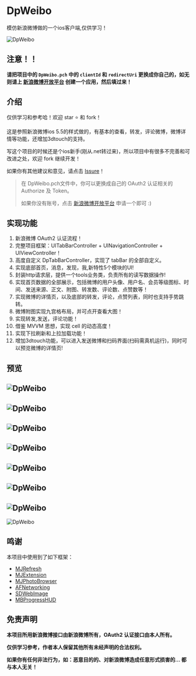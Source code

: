 # DpWeibo
模仿新浪微博做的一个ios客户端,仅供学习！

![DpWeibo](https://github.com/zdpdsy/DpWeibo/blob/master/demo09.gif)



## 注意！！
**请把项目中的 `DpWeibo.pch` 中的 `clientId` 和 `redirectUri` 更换成你自己的，如无则请上 [新浪微博开放平台](http://open.weibo.com/) 创建一个应用，然后填过来！**


## 介绍

仅供学习和参考哈！欢迎 star ⭐️ 和 fork！

这是参照新浪微博ios 5.5的样式做的，有基本的查看，转发，评论微博，微博详情等功能，还增加3dtouch的支持。

写这个项目的时候还是个ios新手(刚从.net转过来)，所以项目中有很多不完善和可改进之处，欢迎 fork 继续开发！

如果你有其他建议和意见，请点击 [Issure](https://github.com/zdpdsy/DpWeibo/issues/new)！


> 在 DpWeibo.pch文件中，你可以更换成自己的 OAuth2 认证相关的 Authorize 及 Token。
>
> 如果你没有账号，点击 [新浪微博开放平台](http://open.weibo.com/) 申请一个即可 :)



## 实现功能

1. 新浪微博 OAuth2 认证流程！
2. 完整项目框架：UITabBarController + UINavigationController + UIViewController！
3. 高度自定义 DpTabBarController，实现了 tabBar 的全部自定义。
4. 实现底部首页，消息，发现，我,新特性5个模块的UI!
5. 封装http请求层，提供一个tools业务类，负责所有的读写数据操作!
6. 实现首页数据的全部展示，包括微博的用户头像、用户名、会员等级图标、时间、发送来源、正文、附图、转发数、评论数、点赞数等！
7. 实现微博的详情页，以及底部的转发，评论，点赞列表，同时也支持手势跳转。
8. 微博附图实现九宫格布局，并可点开查看大图！
9. 实现转发,发送，评论功能！
10. 借鉴 MVVM 思想，实现 cell 的动态高度！
11. 实现下拉刷新和上拉加载功能！
12. 增加3dtouch功能，可以进入发送微博和扫码界面(扫码需真机运行)，同时可以预览微博的详情页!






## 预览

![DpWeibo](https://raw.githubusercontent.com/zdpdsy/DpWeibo/master/demo01.jpg)
---
![DpWeibo](https://raw.githubusercontent.com/zdpdsy/DpWeibo/master/demo02.jpg)
---
![DpWeibo](https://raw.githubusercontent.com/zdpdsy/DpWeibo/master/demo03.jpg)
---
![DpWeibo](https://raw.githubusercontent.com/zdpdsy/DpWeibo/master/demo04.png)
---
![DpWeibo](https://raw.githubusercontent.com/zdpdsy/DpWeibo/master/demo05.png)
---
![DpWeibo](https://raw.githubusercontent.com/zdpdsy/DpWeibo/master/demo06.png)
---
![DpWeibo](https://raw.githubusercontent.com/zdpdsy/DpWeibo/master/demo07.png)
---
![DpWeibo](https://raw.githubusercontent.com/zdpdsy/DpWeibo/master/demo08.png)


## 鸣谢

本项目中使用到了如下框架：

* [MJRefresh](https://github.com/CoderMJLee/MJRefresh)
* [MJExtension](https://github.com/CoderMJLee/MJExtension)
* [MJPhotoBrowser](https://github.com/CoderMJLee)
* [AFNetworking](https://github.com/AFNetworking/AFNetworking)
* [SDWebImage](https://github.com/rs/SDWebImage)
* [MBProgressHUD](https://github.com/jdg/MBProgressHUD)




## 免责声明

**本项目所用新浪微博接口由新浪微博所有，OAuth2 认证接口由本人所有。**

**仅供学习参考，作者本人保留其他所有未经声明的合法权利。**

**如果你有任何非法行为，如：恶意目的的、对新浪微博造成任意形式损害的... 都与本人无关！**
